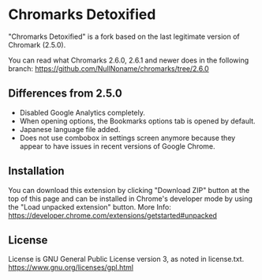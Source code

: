 # Chromarks Detoxified
"Chromarks Detoxified" is a fork based on the last legitimate version of Chromark (2.5.0).

You can read what Chromarks 2.6.0, 2.6.1 and newer does in the following branch: https://github.com/NullNoname/chromarks/tree/2.6.0

## Differences from 2.5.0
* Disabled Google Analytics completely.
* When opening options, the Bookmarks options tab is opened by default.
* Japanese language file added.
* Does not use combobox in settings screen anymore because they appear to have issues in recent versions of Google Chrome.

## Installation
You can download this extension by clicking "Download ZIP" button at the top of this page and can be installed in Chrome's developer mode by using the "Load unpacked extension" button.
More Info: https://developer.chrome.com/extensions/getstarted#unpacked

## License
License is GNU General Public License version 3, as noted in license.txt.
https://www.gnu.org/licenses/gpl.html

